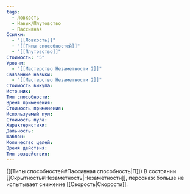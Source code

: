 ```yaml
---
tags:
  - Ловкость
  - Навык/Плутовство
  - Пассивная
Ссылки:
  - "[[Ловкость]]"
  - "[[Типы способностей]]"
  - "[[Плутовство]]"
Стоимость: "5"
Уровни:
  - "[[Мастерство Незаметности 2]]"
Связанные навыки:
  - "[[Мастерство Незаметности 2]]"
Стоимость выкупа:
Источник:
Тип способности:
Время применения:
Стоимость применения:
Используемый пул:
Стоимость пула:
Характеристики:
Дальность:
Шаблон:
Количество целей:
Время действия:
Тип воздействия:
---
```

([[Типы способностей#Пассивная способность|П]]) В состоянии [[Скрытность#Незаметность|Незаметности]], персонаж больше не испытывает снижение [[Скорость|Скорости]]. 